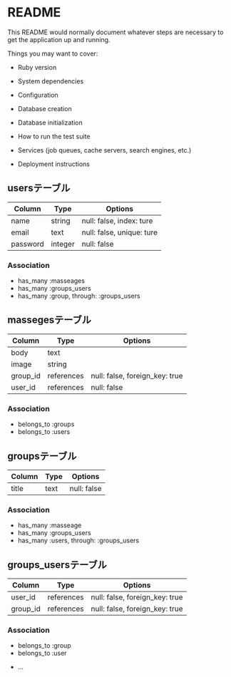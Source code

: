 # README

This README would normally document whatever steps are necessary to get the
application up and running.

Things you may want to cover:

* Ruby version

* System dependencies

* Configuration

* Database creation

* Database initialization

* How to run the test suite

* Services (job queues, cache servers, search engines, etc.)

* Deployment instructions

## usersテーブル

|Column|Type|Options|
|------|----|-------|
|name|string|null: false, index: ture|
|email|text|null: false, unique: ture|
|password|integer|null: false|

### Association
- has_many :masseages
- has_many :groups_users
- has_many :group, through: :groups_users


## massegesテーブル

|Column|Type|Options|
|------|----|-------|
|body|text|
|image|string|
|group_id|references|null: false, foreign_key: true|
|user_id|references|null: false|

### Association
- belongs_to :groups
- belongs_to :users


## groupsテーブル

|Column|Type|Options|
|------|----|-------|
|title|text|null: false|

### Association
- has_many :masseage
- has_many :groups_users
- has_many :users, through: :groups_users

## groups_usersテーブル

|Column|Type|Options|
|------|----|-------|
|user_id|references|null: false, foreign_key: true|
|group_id|references|null: false, foreign_key: true|

### Association
- belongs_to :group
- belongs_to :user

* ...
